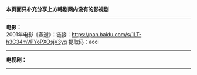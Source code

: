 **本页面只补充分享上方韩剧网内没有的影视剧**       

-------------------------------------------------------------------------------------------------------------------------------------------
**电影：**       
2001年电影《春逝》：链接：https://pan.baidu.com/s/1LT-h3C34mVPYoPXOsjV3yg 提取码：acci        



-----------------------------------------------------------------------------------------------------------------------------------------
**电视剧：**      


-------------------------------------------------------------------------------------------------------------------------------------------

